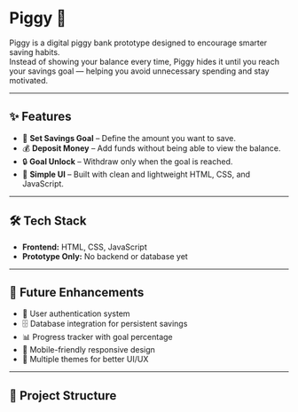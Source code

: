 # Piggy 🐷

Piggy is a digital piggy bank prototype designed to encourage smarter saving habits.  
Instead of showing your balance every time, Piggy hides it until you reach your savings goal — helping you avoid unnecessary spending and stay motivated.

---

## ✨ Features
- 🎯 **Set Savings Goal** – Define the amount you want to save.  
- 💰 **Deposit Money** – Add funds without being able to view the balance.  
- 🔒 **Goal Unlock** – Withdraw only when the goal is reached.  
- 📱 **Simple UI** – Built with clean and lightweight HTML, CSS, and JavaScript.  

---

## 🛠 Tech Stack
- **Frontend:** HTML, CSS, JavaScript  
- **Prototype Only:** No backend or database yet  

---

## 🚀 Future Enhancements
- 🔑 User authentication system  
- 🗄 Database integration for persistent savings  
- 📊 Progress tracker with goal percentage  
- 📱 Mobile-friendly responsive design  
- 🎨 Multiple themes for better UI/UX  

---

## 📂 Project Structure
